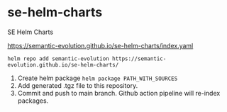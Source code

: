 # se-helm-charts
SE Helm Charts

https://semantic-evolution.github.io/se-helm-charts/index.yaml

```
helm repo add semantic-evolution https://semantic-evolution.github.io/se-helm-charts/
```


1) Create helm package `helm package PATH_WITH_SOURCES`
3) Add generated .tgz file to this repository. 
2) Commit and push to main branch. Github action pipeline will re-index packages.